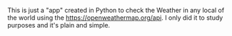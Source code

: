 This is just a "app" created in Python to check the Weather in any local of the world using the https://openweathermap.org/api. I only did it to study purposes and it's plain and simple.
